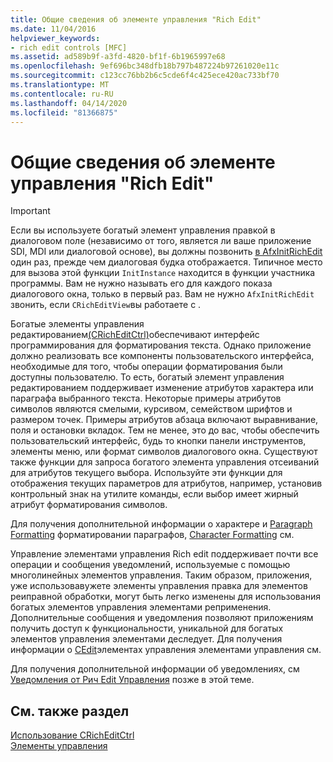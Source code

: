 ```yaml
---
title: Общие сведения об элементе управления "Rich Edit"
ms.date: 11/04/2016
helpviewer_keywords:
- rich edit controls [MFC]
ms.assetid: ad589b9f-a3fd-4820-bf1f-6b1965997e68
ms.openlocfilehash: 9ef696bc348dfb18b797b487224b97261020e11c
ms.sourcegitcommit: c123cc76bb2b6c5cde6f4c425ece420ac733bf70
ms.translationtype: MT
ms.contentlocale: ru-RU
ms.lasthandoff: 04/14/2020
ms.locfileid: "81366875"
---
```

# <a name="overview-of-the-rich-edit-control"></a>Общие сведения об элементе управления "Rich Edit"

> [!IMPORTANT]
> Если вы используете богатый элемент управления правкой в диалоговом поле (независимо от того, является ли ваше приложение SDI, MDI или диалоговой основе), вы должны позвонить [в AfxInitRichEdit](../mfc/reference/application-information-and-management.md#afxinitrichedit) один раз, прежде чем диалоговая будка отображается. Типичное место для вызова этой функции `InitInstance` находится в функции участника программы. Вам не нужно называть его для каждого показа диалогового окна, только в первый раз. Вам не нужно `AfxInitRichEdit` звонить, если `CRichEditView`вы работаете с .

Богатые элементы управления редактированием[(CRichEditCtrl)](../mfc/reference/cricheditctrl-class.md)обеспечивают интерфейс программирования для форматирования текста. Однако приложение должно реализовать все компоненты пользовательского интерфейса, необходимые для того, чтобы операции форматирования были доступны пользователю. То есть, богатый элемент управления редактированием поддерживает изменение атрибутов характера или параграфа выбранного текста. Некоторые примеры атрибутов символов являются смелыми, курсивом, семейством шрифтов и размером точек. Примеры атрибутов абзаца включают выравнивание, поля и остановки вкладок. Тем не менее, это до вас, чтобы обеспечить пользовательский интерфейс, будь то кнопки панели инструментов, элементы меню, или формат символов диалогового окна. Существуют также функции для запроса богатого элемента управления отсеиваний для атрибутов текущего выбора. Используйте эти функции для отображения текущих параметров для атрибутов, например, установив контрольный знак на утилите команды, если выбор имеет жирный атрибут форматирования символов.

Для получения дополнительной информации о характере и [Paragraph Formatting](../mfc/paragraph-formatting-in-rich-edit-controls.md) форматировании параграфов, [Character Formatting](../mfc/character-formatting-in-rich-edit-controls.md) см.

Управление элементами управления Rich edit поддерживает почти все операции и сообщения уведомлений, используемые с помощью многолинейных элементов управления. Таким образом, приложения, уже использовавужете элементы управления правка для элементов реиправной обработки, могут быть легко изменены для использования богатых элементов управления элементами реприменения. Дополнительные сообщения и уведомления позволяют приложениям получить доступ к функциональности, уникальной для богатых элементов управления элементами деследует. Для получения информации о [CEdit](../mfc/reference/cedit-class.md)элементах управления элементами управления см.

Для получения дополнительной информации об уведомлениях, см [Уведомления от Рич Edit Управления](../mfc/notifications-from-a-rich-edit-control.md) позже в этой теме.

## <a name="see-also"></a>См. также раздел

[Использование CRichEditCtrl](../mfc/using-cricheditctrl.md)<br/>
[Элементы управления](../mfc/controls-mfc.md)
